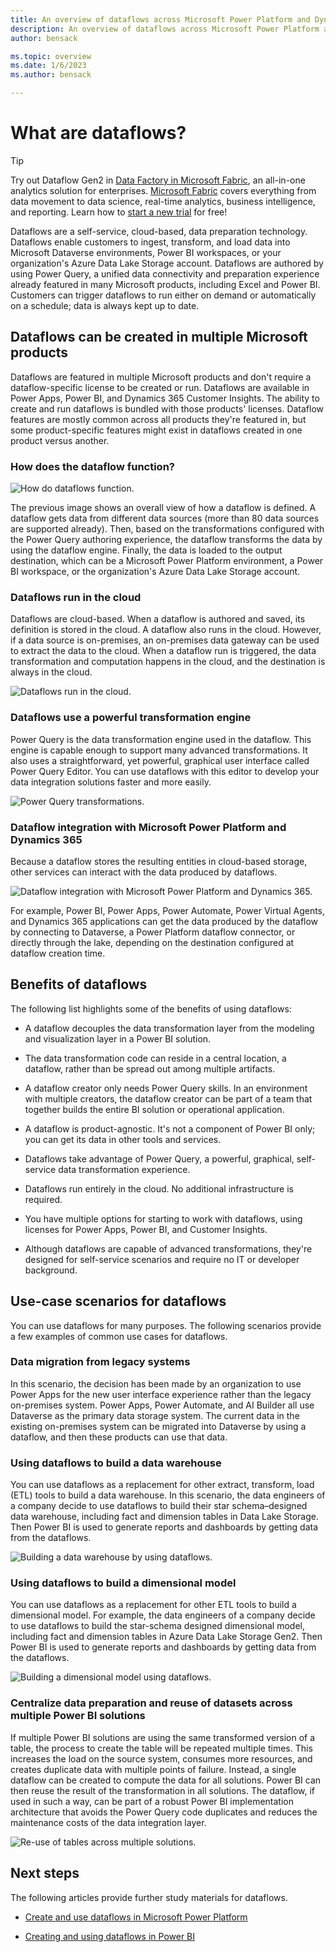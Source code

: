 ```yaml
---
title: An overview of dataflows across Microsoft Power Platform and Dynamics 365 products
description: An overview of dataflows across Microsoft Power Platform and Dynamics 365 products
author: bensack

ms.topic: overview
ms.date: 1/6/2023 
ms.author: bensack

---
```


# What are dataflows?

>[!TIP]
>Try out Dataflow Gen2 in [Data Factory in Microsoft Fabric](/fabric/data-factory/), an all-in-one analytics solution for enterprises. [Microsoft Fabric](/fabric/get-started/microsoft-fabric-overview) covers everything from data movement to data science, real-time analytics, business intelligence, and reporting. Learn how to [start a new trial](/fabric/get-started/fabric-trial) for free!

Dataflows are a self-service, cloud-based, data preparation technology. Dataflows enable customers to ingest, transform, and load data into Microsoft Dataverse environments, Power BI workspaces, or your organization's Azure Data Lake Storage account. Dataflows are authored by using Power Query, a unified data connectivity and preparation experience already featured in many Microsoft products, including Excel and Power BI. Customers can trigger dataflows to run either on demand or automatically on a schedule; data is always kept up to date.

## Dataflows can be created in multiple Microsoft products

Dataflows are featured in multiple Microsoft products and don't require a dataflow-specific license to be created or run. Dataflows are available in Power Apps, Power BI, and Dynamics 365 Customer Insights. The ability to create and run dataflows is bundled with those products' licenses. Dataflow features are mostly common across all products they're featured in, but some product-specific features might exist in dataflows created in one product versus another.

### How does the dataflow function?

![How do dataflows function.](media/overview-dataflows/dataflow-function.png)

The previous image shows an overall view of how a dataflow is defined. A dataflow gets data from different data sources (more than 80 data sources are supported already). Then, based on the transformations configured with the Power Query authoring experience, the dataflow transforms the data by using the dataflow engine. Finally, the data is loaded to the output destination, which can be a Microsoft Power Platform environment, a Power BI workspace, or the organization's Azure Data Lake Storage account.  

### Dataflows run in the cloud

Dataflows are cloud-based. When a dataflow is authored and saved, its definition is stored in the cloud. A dataflow also runs in the cloud. However, if a data source is on-premises, an on-premises data gateway can be used to extract the data to the cloud. When a dataflow run is triggered, the data transformation and computation happens in the cloud, and the destination is always in the cloud.

![Dataflows run in the cloud.](media/overview-dataflows/dataflow-cloud.png)

### Dataflows use a powerful transformation engine

Power Query is the data transformation engine used in the dataflow. This engine is capable enough to support many advanced transformations. It also uses a straightforward, yet powerful, graphical user interface called Power Query Editor. You can use dataflows with this editor to develop your data integration solutions faster and more easily.

![Power Query transformations.](media/overview-dataflows/power-query-editor.png)

### Dataflow integration with Microsoft Power Platform and Dynamics 365

Because a dataflow stores the resulting entities in cloud-based storage, other services can interact with the data produced by dataflows.

![Dataflow integration with Microsoft Power Platform and Dynamics 365.](media/overview-dataflows/dataflow-power-platform.png)

For example, Power BI, Power Apps, Power Automate, Power Virtual Agents, and Dynamics 365 applications can get the data produced by the dataflow by connecting to Dataverse, a Power Platform dataflow connector, or directly through the lake, depending on the destination configured at dataflow creation time.

## Benefits of dataflows

The following list highlights some of the benefits of using dataflows:

- A dataflow decouples the data transformation layer from the modeling and visualization layer in a Power BI solution.

- The data transformation code can reside in a central location, a dataflow, rather than be spread out among multiple artifacts.

- A dataflow creator only needs Power Query skills. In an environment with multiple creators, the dataflow creator can be part of a team that together builds the entire BI solution or operational application.

- A dataflow is product-agnostic. It's not a component of Power BI only; you can get its data in other tools and services.

- Dataflows take advantage of Power Query, a powerful, graphical, self-service data transformation experience.

- Dataflows run entirely in the cloud. No additional infrastructure is required.

- You have multiple options for starting to work with dataflows, using licenses for Power Apps, Power BI, and Customer Insights.

- Although dataflows are capable of advanced transformations, they're designed for self-service scenarios and require no IT or developer background.

## Use-case scenarios for dataflows

You can use dataflows for many purposes. The following scenarios provide a few examples of common use cases for dataflows.

### Data migration from legacy systems

In this scenario, the decision has been made by an organization to use Power Apps for the new user interface experience rather than the legacy on-premises system. Power Apps, Power Automate, and AI Builder all use Dataverse as the primary data storage system. The current data in the existing on-premises system can be migrated into Dataverse by using a dataflow, and then these products can use that data.

### Using dataflows to build a data warehouse

You can use dataflows as a replacement for other extract, transform, load (ETL) tools to build a data warehouse. In this scenario, the data engineers of a company decide to use dataflows to build their star schema&ndash;designed data warehouse, including fact and dimension tables in Data Lake Storage. Then Power BI is used to generate reports and dashboards by getting data from the dataflows.

![Building a data warehouse by using dataflows.](media/overview-dataflows/dataflows-build-data-warehouse.png)

### Using dataflows to build a dimensional model

You can use dataflows as a replacement for other ETL tools to build a dimensional model. For example, the data engineers of a company decide to use dataflows to build the star-schema designed dimensional model, including fact and dimension tables in Azure Data Lake Storage Gen2. Then Power BI is used to generate reports and dashboards by getting data from the dataflows.

![Building a dimensional model using dataflows.](media/overview-dataflows/dataflow-dimensional-model.png)

### Centralize data preparation and reuse of datasets across multiple Power BI solutions

If multiple Power BI solutions are using the same transformed version of a table, the process to create the table will be repeated multiple times. This increases the load on the source system, consumes more resources, and creates duplicate data with multiple points of failure. Instead, a single dataflow can be created to compute the data for all solutions. Power BI can then reuse the result of the transformation in all solutions. The dataflow, if used in such a way, can be part of a robust Power BI implementation architecture that avoids the Power Query code duplicates and reduces the maintenance costs of the data integration layer.

![Re-use of tables across multiple solutions.](media/overview-dataflows/reuse-tables-in-solutions.png)

## Next steps

The following articles provide further study materials for dataflows.

- [Create and use dataflows in Microsoft Power Platform](/data-integration/dataflows/dataflows-integration-overview)

- [Creating and using dataflows in Power BI](/power-bi/service-dataflows-create-use)
